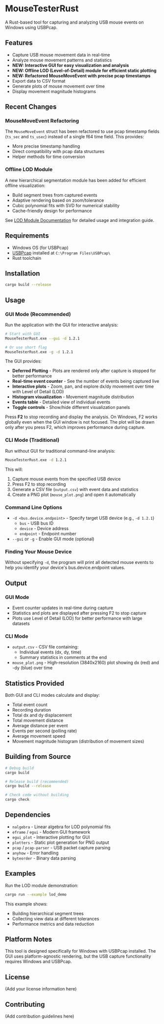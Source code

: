# MouseTesterRust

A Rust-based tool for capturing and analyzing USB mouse events on Windows using USBPcap.

## Features

- Capture USB mouse movement data in real-time
- Analyze mouse movement patterns and statistics
- **NEW: Interactive GUI for easy visualization and analysis**
- **NEW: Offline LOD (Level-of-Detail) module for efficient static plotting**
- **NEW: Refactored MouseMoveEvent with precise pcap timestamps**
- Export data to CSV format
- Generate plots of mouse movement over time
- Display movement magnitude histograms

## Recent Changes

### MouseMoveEvent Refactoring

The `MouseMoveEvent` struct has been refactored to use pcap timestamp fields (`ts_sec` and `ts_usec`) instead of a single f64 time field. This provides:
- More precise timestamp handling
- Direct compatibility with pcap data structures
- Helper methods for time conversion

### Offline LOD Module

A new hierarchical segmentation module has been added for efficient offline visualization:
- Build segment trees from captured events
- Adaptive rendering based on zoom/tolerance
- Cubic polynomial fits with SVD for numerical stability
- Cache-friendly design for performance

See [LOD Module Documentation](docs/LOD_MODULE.md) for detailed usage and integration guide.

## Requirements

- Windows OS (for USBPcap)
- [USBPcap](https://desowin.org/usbpcap/) installed at `C:\Program Files\USBPcap\`
- Rust toolchain

## Installation

```bash
cargo build --release
```

## Usage

### GUI Mode (Recommended)

Run the application with the GUI for interactive analysis:

```bash
# Start with GUI
MouseTesterRust.exe --gui -d 1.2.1

# Or use short flag
MouseTesterRust.exe -g -d 1.2.1
```

The GUI provides:
- **Deferred Plotting** - Plots are rendered only after capture is stopped for better performance
- **Real-time event counter** - See the number of events being captured live
- **Interactive plots** - Zoom, pan, and explore dx/dy movement over time with Level of Detail (LOD)
- **Histogram visualization** - Movement magnitude distribution
- **Events table** - Detailed view of individual events
- **Toggle controls** - Show/hide different visualization panels

Press **F2** to stop recording and display the analysis. On Windows, F2 works globally even when the GUI window is not focused. The plot will be drawn only after you press F2, which improves performance during capture.

### CLI Mode (Traditional)

Run without GUI for traditional command-line analysis:

```bash
MouseTesterRust.exe -d 1.2.1
```

This will:
1. Capture mouse events from the specified USB device
2. Press F2 to stop recording
3. Generate a CSV file (`output.csv`) with event data and statistics
4. Create a PNG plot (`mouse_plot.png`) and open it automatically

### Command Line Options

- `-d <bus.device.endpoint>` - Specify target USB device (e.g., `-d 1.2.1`)
  - `bus` - USB bus ID
  - `device` - Device address
  - `endpoint` - Endpoint number
- `--gui` or `-g` - Enable GUI mode (optional)

### Finding Your Mouse Device

Without specifying `-d`, the program will print all detected mouse events to help you identify your device's bus.device.endpoint values.

## Output

### GUI Mode
- Event counter updates in real-time during capture
- Statistics and plots are displayed after pressing F2 to stop capture
- Plots use Level of Detail (LOD) for better performance with large datasets

### CLI Mode
- `output.csv` - CSV file containing:
  - Individual events (dx, dy, time)
  - Summary statistics in comments at the end
- `mouse_plot.png` - High-resolution (3840x2160) plot showing dx (red) and -dy (blue) over time

## Statistics Provided

Both GUI and CLI modes calculate and display:
- Total event count
- Recording duration
- Total dx and dy displacement
- Total movement distance
- Average distance per event
- Events per second (polling rate)
- Average movement speed
- Movement magnitude histogram (distribution of movement sizes)

## Building from Source

```bash
# Debug build
cargo build

# Release build (recommended)
cargo build --release

# Check code without building
cargo check
```

## Dependencies

- `nalgebra` - Linear algebra for LOD polynomial fits
- `eframe` / `egui` - Modern GUI framework
- `egui_plot` - Interactive plotting for GUI
- `plotters` - Static plot generation for PNG output
- `pcap` / `pcap-parser` - USB packet capture parsing
- `anyhow` - Error handling
- `byteorder` - Binary data parsing

## Examples

Run the LOD module demonstration:

```bash
cargo run --example lod_demo
```

This example shows:
- Building hierarchical segment trees
- Collecting view data at different tolerances
- Performance metrics and data reduction

## Platform Notes

This tool is designed specifically for Windows with USBPcap installed. The GUI uses platform-agnostic rendering, but the USB capture functionality requires Windows and USBPcap.

## License

(Add your license information here)

## Contributing

(Add contribution guidelines here)

